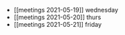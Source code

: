 - [[meetings 2021-05-19]] wednesday
- [[meetings 2021-05-20]] thurs
- [[meetings 2021-05-21]] friday